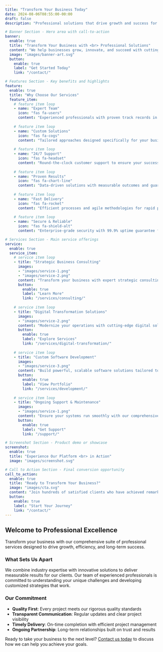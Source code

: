 ```yaml
---
title: "Transform Your Business Today"
date: 2024-08-06T08:55:00-00:00
draft: false
description: "Professional solutions that drive growth and success for your organization"

# Banner Section - Hero area with call-to-action
banner:
  enable: true
  title: "Transform Your Business with <br> Professional Solutions"
  content: "We help businesses grow, innovate, and succeed with cutting-edge solutions tailored to your specific needs and industry challenges."
  image: "images/banner-art.svg"
  button:
    enable: true
    label: "Get Started Today"
    link: "/contact/"

# Features Section - Key benefits and highlights  
feature:
  enable: true
  title: "Why Choose Our Services"
  feature_item:
    # feature item loop
    - name: "Expert Team"
      icon: "fas fa-users"
      content: "Experienced professionals with proven track records in delivering exceptional results"
      
    # feature item loop
    - name: "Custom Solutions"
      icon: "fas fa-cogs"
      content: "Tailored approaches designed specifically for your business needs and goals"
      
    # feature item loop
    - name: "24/7 Support"
      icon: "fas fa-headset"
      content: "Round-the-clock customer support to ensure your success every step of the way"
      
    # feature item loop
    - name: "Proven Results"
      icon: "fas fa-chart-line"
      content: "Data-driven solutions with measurable outcomes and guaranteed ROI"
      
    # feature item loop
    - name: "Fast Delivery"
      icon: "fas fa-rocket"
      content: "Efficient processes and agile methodologies for rapid project completion"
      
    # feature item loop
    - name: "Secure & Reliable"
      icon: "fas fa-shield-alt"
      content: "Enterprise-grade security with 99.9% uptime guarantee for peace of mind"

# Services Section - Main service offerings
service:
  enable: true
  service_item:
    # service item loop
    - title: "Strategic Business Consulting"
      images:
      - "images/service-1.png"
      - "images/service-2.png"
      content: "Transform your business with expert strategic consulting services. We analyze your current operations, identify growth opportunities, and develop comprehensive roadmaps for sustainable success."
      button:
        enable: true
        label: "Learn More"
        link: "/services/consulting/"
        
    # service item loop
    - title: "Digital Transformation Solutions"
      images:
      - "images/service-2.png"
      content: "Modernize your operations with cutting-edge digital solutions. From process automation to cloud migration, we help businesses adapt and thrive in the digital age."
      button:
        enable: true
        label: "Explore Services"
        link: "/services/digital-transformation/"
        
    # service item loop
    - title: "Custom Software Development"
      images:
      - "images/service-3.png"
      content: "Build powerful, scalable software solutions tailored to your unique requirements. Our experienced development team creates applications that drive efficiency and growth."
      button:
        enable: true
        label: "View Portfolio"
        link: "/services/development/"
        
    # service item loop
    - title: "Ongoing Support & Maintenance"
      images:
      - "images/service-1.png"
      content: "Ensure your systems run smoothly with our comprehensive support services. We provide proactive monitoring, regular maintenance, and rapid issue resolution."
      button:
        enable: true
        label: "Get Support"
        link: "/support/"

# Screenshot Section - Product demo or showcase
screenshot:
  enable: true
  title: "Experience Our Platform <br> in Action"
  image: "images/screenshot.svg"

# Call to Action Section - Final conversion opportunity
call_to_action:
  enable: true
  title: "Ready to Transform Your Business?"
  image: "images/cta.svg"
  content: "Join hundreds of satisfied clients who have achieved remarkable growth and success with our professional services."
  button:
    enable: true
    label: "Start Your Journey"
    link: "/contact/"
---
```


## Welcome to Professional Excellence

Transform your business with our comprehensive suite of professional services designed to drive growth, efficiency, and long-term success.

### What Sets Us Apart

We combine industry expertise with innovative solutions to deliver measurable results for our clients. Our team of experienced professionals is committed to understanding your unique challenges and developing customized strategies that work.

### Our Commitment

- **Quality First**: Every project meets our rigorous quality standards
- **Transparent Communication**: Regular updates and clear project visibility  
- **Timely Delivery**: On-time completion with efficient project management
- **Ongoing Partnership**: Long-term relationships built on trust and results

Ready to take your business to the next level? [Contact us today](/contact/) to discuss how we can help you achieve your goals.